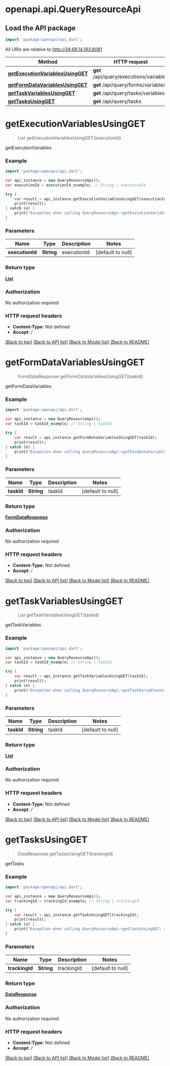 # openapi.api.QueryResourceApi

## Load the API package
```dart
import 'package:openapi/api.dart';
```

All URIs are relative to *http://34.68.14.183:8081*

Method | HTTP request | Description
------------- | ------------- | -------------
[**getExecutionVariablesUsingGET**](QueryResourceApi.md#getExecutionVariablesUsingGET) | **get** /api/query/executions/variables | getExecutionVariables
[**getFormDataVariablesUsingGET**](QueryResourceApi.md#getFormDataVariablesUsingGET) | **get** /api/query/forms/variables | getFormDataVariables
[**getTaskVariablesUsingGET**](QueryResourceApi.md#getTaskVariablesUsingGET) | **get** /api/query/tasks/variables | getTaskVariables
[**getTasksUsingGET**](QueryResourceApi.md#getTasksUsingGET) | **get** /api/query/tasks | getTasks


# **getExecutionVariablesUsingGET**
> List<RestVariable> getExecutionVariablesUsingGET(executionId)

getExecutionVariables

### Example 
```dart
import 'package:openapi/api.dart';

var api_instance = new QueryResourceApi();
var executionId = executionId_example; // String | executionId

try { 
    var result = api_instance.getExecutionVariablesUsingGET(executionId);
    print(result);
} catch (e) {
    print("Exception when calling QueryResourceApi->getExecutionVariablesUsingGET: $e\n");
}
```

### Parameters

Name | Type | Description  | Notes
------------- | ------------- | ------------- | -------------
 **executionId** | **String**| executionId | [default to null]

### Return type

[**List<RestVariable>**](RestVariable.md)

### Authorization

No authorization required

### HTTP request headers

 - **Content-Type**: Not defined
 - **Accept**: */*

[[Back to top]](#) [[Back to API list]](../README.md#documentation-for-api-endpoints) [[Back to Model list]](../README.md#documentation-for-models) [[Back to README]](../README.md)

# **getFormDataVariablesUsingGET**
> FormDataResponse getFormDataVariablesUsingGET(taskId)

getFormDataVariables

### Example 
```dart
import 'package:openapi/api.dart';

var api_instance = new QueryResourceApi();
var taskId = taskId_example; // String | taskId

try { 
    var result = api_instance.getFormDataVariablesUsingGET(taskId);
    print(result);
} catch (e) {
    print("Exception when calling QueryResourceApi->getFormDataVariablesUsingGET: $e\n");
}
```

### Parameters

Name | Type | Description  | Notes
------------- | ------------- | ------------- | -------------
 **taskId** | **String**| taskId | [default to null]

### Return type

[**FormDataResponse**](FormDataResponse.md)

### Authorization

No authorization required

### HTTP request headers

 - **Content-Type**: Not defined
 - **Accept**: */*

[[Back to top]](#) [[Back to API list]](../README.md#documentation-for-api-endpoints) [[Back to Model list]](../README.md#documentation-for-models) [[Back to README]](../README.md)

# **getTaskVariablesUsingGET**
> List<RestVariable> getTaskVariablesUsingGET(taskId)

getTaskVariables

### Example 
```dart
import 'package:openapi/api.dart';

var api_instance = new QueryResourceApi();
var taskId = taskId_example; // String | taskId

try { 
    var result = api_instance.getTaskVariablesUsingGET(taskId);
    print(result);
} catch (e) {
    print("Exception when calling QueryResourceApi->getTaskVariablesUsingGET: $e\n");
}
```

### Parameters

Name | Type | Description  | Notes
------------- | ------------- | ------------- | -------------
 **taskId** | **String**| taskId | [default to null]

### Return type

[**List<RestVariable>**](RestVariable.md)

### Authorization

No authorization required

### HTTP request headers

 - **Content-Type**: Not defined
 - **Accept**: */*

[[Back to top]](#) [[Back to API list]](../README.md#documentation-for-api-endpoints) [[Back to Model list]](../README.md#documentation-for-models) [[Back to README]](../README.md)

# **getTasksUsingGET**
> DataResponse getTasksUsingGET(trackingId)

getTasks

### Example 
```dart
import 'package:openapi/api.dart';

var api_instance = new QueryResourceApi();
var trackingId = trackingId_example; // String | trackingId

try { 
    var result = api_instance.getTasksUsingGET(trackingId);
    print(result);
} catch (e) {
    print("Exception when calling QueryResourceApi->getTasksUsingGET: $e\n");
}
```

### Parameters

Name | Type | Description  | Notes
------------- | ------------- | ------------- | -------------
 **trackingId** | **String**| trackingId | [default to null]

### Return type

[**DataResponse**](DataResponse.md)

### Authorization

No authorization required

### HTTP request headers

 - **Content-Type**: Not defined
 - **Accept**: */*

[[Back to top]](#) [[Back to API list]](../README.md#documentation-for-api-endpoints) [[Back to Model list]](../README.md#documentation-for-models) [[Back to README]](../README.md)

